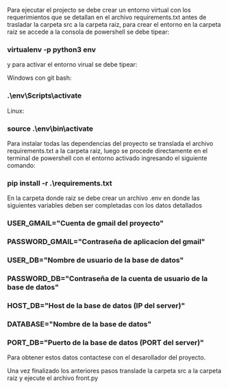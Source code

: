 Para ejecutar el projecto se debe crear un entorno virtual con los requerimientos que se detallan en el archivo requirements.txt antes de trasladar la carpeta src a la carpeta raiz, para crear el entorno en la carpeta raiz se accede a la consola de powershell se debe tipear:

### virtualenv -p python3 env

y para activar el entorno virual se debe tipear:

Windows con git bash:

### .\env\Scripts\activate

Linux:

### source .\env\bin\activate

Para instalar todas las dependencias del proyecto se translada el archivo requirements.txt a la carpeta raiz, luego se procede directamente en el terminal de powershell con el entorno activado ingresando el siguiente comando: 

### pip install -r .\requirements.txt

En la carpeta donde raiz se debe crear un archivo .env en donde las siguientes variables deben ser completadas con los datos detallados

### USER_GMAIL="Cuenta de gmail del proyecto"
### PASSWORD_GMAIL="Contraseña de aplicacion del gmail"
### USER_DB="Nombre de usuario de la base de datos"
### PASSWORD_DB="Contraseña de la cuenta de usuario de la base de datos"
### HOST_DB="Host de la base de datos (IP del server)"
### DATABASE="Nombre de la base de datos"
### PORT_DB="Puerto de la base de datos (PORT del server)"

Para obtener estos datos contactese con el desarollador del proyecto.

Una vez finalizado los anteriores pasos translade la carpeta src a la carpeta raiz y ejecute el archivo front.py
